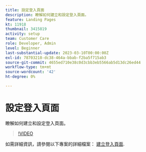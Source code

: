 ```yaml
---
title: 設定登入頁面
description: 瞭解如何建立和設定登入頁面。
feature: Landing Pages
kt: 11918
thumbnail: 3415819
activity: setup
team: Customer Care
role: Developer, Admin
level: Beginner
last-substantial-update: 2023-03-10T00:00:00Z
exl-id: 78703218-dc38-464a-bbab-f2ba5f715ab3
source-git-commit: 4655ed710e38c0d3cbb3eb5566ab5d13dc26ed44
workflow-type: tm+mt
source-wordcount: '42'
ht-degree: 0%

---
```


# 設定登入頁面

瞭解如何建立和設定登入頁面。

>[!VIDEO](https://video.tv.adobe.com/v/3415819/?quality=12&learn=on)

如需詳細資訊，請參閱以下專案的詳細檔案： [建立登入頁面](https://experienceleague.adobe.com/docs/campaign-classic/using/designing-content/editing-html-content/creating-a-landing-page.html).
